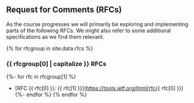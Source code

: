 ## Request for Comments (RFCs)

As the course progresses we will primarily be exploring and implementing parts of the following RFCs.
We might also refer to some additional specifications as we find them relevant.

{% for rfcgroup in site.data.rfcs %}
### {{ rfcgroup[0] | capitalize }} RFCs

{%- for rfc in rfcgroup[1] %}
* [RFC {{ rfc[0] }}: {{ rfc[1] }}](https://tools.ietf.org/html/rfc{{ rfc[0] }})
{%- endfor %}
{% endfor %}
